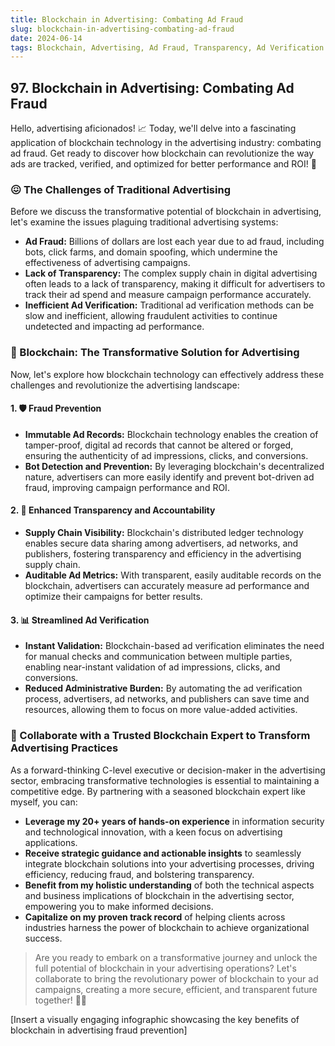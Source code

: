 ```yaml
---
title: Blockchain in Advertising: Combating Ad Fraud
slug: blockchain-in-advertising-combating-ad-fraud
date: 2024-06-14
tags: Blockchain, Advertising, Ad Fraud, Transparency, Ad Verification
---
```


## 97. Blockchain in Advertising: Combating Ad Fraud

Hello, advertising aficionados! 📈 Today, we'll delve into a fascinating application of blockchain technology in the advertising industry: combating ad fraud. Get ready to discover how blockchain can revolutionize the way ads are tracked, verified, and optimized for better performance and ROI! 🚀

### 😖 The Challenges of Traditional Advertising

Before we discuss the transformative potential of blockchain in advertising, let's examine the issues plaguing traditional advertising systems:

- **Ad Fraud:** Billions of dollars are lost each year due to ad fraud, including bots, click farms, and domain spoofing, which undermine the effectiveness of advertising campaigns.
- **Lack of Transparency:** The complex supply chain in digital advertising often leads to a lack of transparency, making it difficult for advertisers to track their ad spend and measure campaign performance accurately.
- **Inefficient Ad Verification:** Traditional ad verification methods can be slow and inefficient, allowing fraudulent activities to continue undetected and impacting ad performance.

### 🌟 Blockchain: The Transformative Solution for Advertising

Now, let's explore how blockchain technology can effectively address these challenges and revolutionize the advertising landscape:

#### 1. 🛡️ Fraud Prevention

- **Immutable Ad Records:** Blockchain technology enables the creation of tamper-proof, digital ad records that cannot be altered or forged, ensuring the authenticity of ad impressions, clicks, and conversions.
- **Bot Detection and Prevention:** By leveraging blockchain's decentralized nature, advertisers can more easily identify and prevent bot-driven ad fraud, improving campaign performance and ROI.

#### 2. 🧐 Enhanced Transparency and Accountability

- **Supply Chain Visibility:** Blockchain's distributed ledger technology enables secure data sharing among advertisers, ad networks, and publishers, fostering transparency and efficiency in the advertising supply chain.
- **Auditable Ad Metrics:** With transparent, easily auditable records on the blockchain, advertisers can accurately measure ad performance and optimize their campaigns for better results.

#### 3. 📊 Streamlined Ad Verification

- **Instant Validation:** Blockchain-based ad verification eliminates the need for manual checks and communication between multiple parties, enabling near-instant validation of ad impressions, clicks, and conversions.
- **Reduced Administrative Burden:** By automating the ad verification process, advertisers, ad networks, and publishers can save time and resources, allowing them to focus on more value-added activities.

### 🤝 Collaborate with a Trusted Blockchain Expert to Transform Advertising Practices

As a forward-thinking C-level executive or decision-maker in the advertising sector, embracing transformative technologies is essential to maintaining a competitive edge. By partnering with a seasoned blockchain expert like myself, you can:

- **Leverage my 20+ years of hands-on experience** in information security and technological innovation, with a keen focus on advertising applications.
- **Receive strategic guidance and actionable insights** to seamlessly integrate blockchain solutions into your advertising processes, driving efficiency, reducing fraud, and bolstering transparency.
- **Benefit from my holistic understanding** of both the technical aspects and business implications of blockchain in the advertising sector, empowering you to make informed decisions.
- **Capitalize on my proven track record** of helping clients across industries harness the power of blockchain to achieve organizational success.

> Are you ready to embark on a transformative journey and unlock the full potential of blockchain in your advertising operations? Let's collaborate to bring the revolutionary power of blockchain to your ad campaigns, creating a more secure, efficient, and transparent future together! 🚀💫

[Insert a visually engaging infographic showcasing the key benefits of blockchain in advertising fraud prevention]